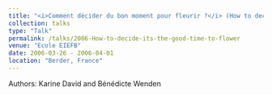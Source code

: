 ```yaml
---
title: "<i>Comment décider du bon moment pour fleurir ?</i> (How to decide it’s the good time to flower?)"
collection: talks
type: "Talk"
permalink: /talks/2006-How-to-decide-its-the-good-time-to-flower
venue: "Ecole EIEFB"
date: 2006-03-26 - 2006-04-01
location: "Berder, France"
---
```


Authors: Karine David and Bénédicte Wenden
